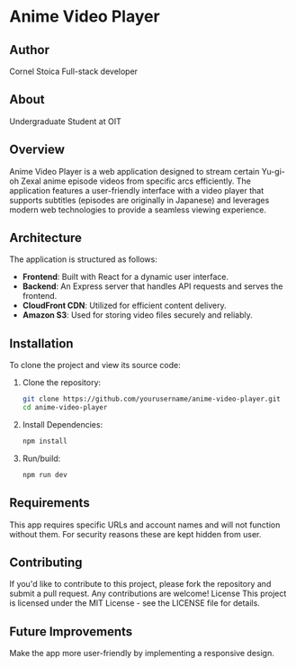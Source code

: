 # Anime Video Player

## Author

Cornel Stoica
Full-stack developer

## About

Undergraduate Student at OIT

## Overview

Anime Video Player is a web application designed to stream certain Yu-gi-oh Zexal anime episode videos from specific arcs efficiently.
The application features a user-friendly interface with a video player that supports subtitles (episodes are originally in Japanese)
and leverages modern web technologies to provide a seamless viewing experience.

## Architecture

The application is structured as follows:

-   **Frontend**: Built with React for a dynamic user interface.
-   **Backend**: An Express server that handles API requests and serves the frontend.
-   **CloudFront CDN**: Utilized for efficient content delivery.
-   **Amazon S3**: Used for storing video files securely and reliably.

## Installation

To clone the project and view its source code:

1. Clone the repository:

    ```bash
    git clone https://github.com/yourusername/anime-video-player.git
    cd anime-video-player
    ```

2. Install Dependencies:

    ```bash
    npm install
    ```

3. Run/build:

    ```bash
    npm run dev
    ```

## Requirements

This app requires specific URLs and account names and will not function without them. For security reasons these are kept hidden from user.

## Contributing

If you'd like to contribute to this project, please fork the repository and submit a pull request. Any contributions are welcome!
License
This project is licensed under the MIT License - see the LICENSE file for details.

## Future Improvements

Make the app more user-friendly by implementing a responsive design.
